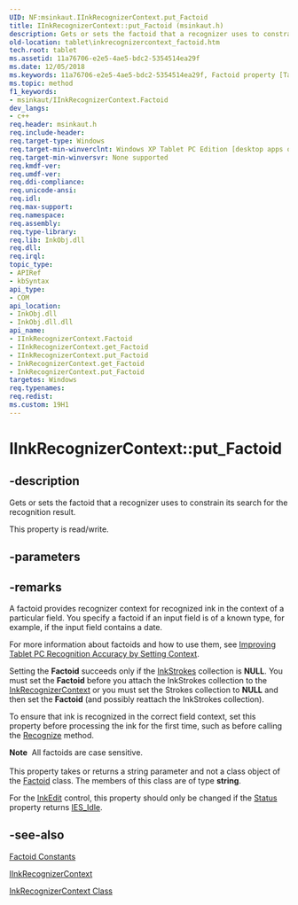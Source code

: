 ```yaml
---
UID: NF:msinkaut.IInkRecognizerContext.put_Factoid
title: IInkRecognizerContext::put_Factoid (msinkaut.h)
description: Gets or sets the factoid that a recognizer uses to constrain its search for the recognition result.
old-location: tablet\inkrecognizercontext_factoid.htm
tech.root: tablet
ms.assetid: 11a76706-e2e5-4ae5-bdc2-5354514ea29f
ms.date: 12/05/2018
ms.keywords: 11a76706-e2e5-4ae5-bdc2-5354514ea29f, Factoid property [Tablet PC], Factoid property [Tablet PC],IInkRecognizerContext interface, IInkRecognizerContext interface [Tablet PC],Factoid property, IInkRecognizerContext.Factoid, IInkRecognizerContext.put_Factoid, IInkRecognizerContext::Factoid, IInkRecognizerContext::get_Factoid, IInkRecognizerContext::put_Factoid, InkRecognizerContext.get_Factoid, InkRecognizerContext.put_Factoid, get_Factoid, msinkaut/IInkRecognizerContext::Factoid, msinkaut/IInkRecognizerContext::get_Factoid, msinkaut/IInkRecognizerContext::put_Factoid, put_Factoid, tablet.inkrecognizercontext_factoid
ms.topic: method
f1_keywords:
- msinkaut/IInkRecognizerContext.Factoid
dev_langs:
- c++
req.header: msinkaut.h
req.include-header: 
req.target-type: Windows
req.target-min-winverclnt: Windows XP Tablet PC Edition [desktop apps only]
req.target-min-winversvr: None supported
req.kmdf-ver: 
req.umdf-ver: 
req.ddi-compliance: 
req.unicode-ansi: 
req.idl: 
req.max-support: 
req.namespace: 
req.assembly: 
req.type-library: 
req.lib: InkObj.dll
req.dll: 
req.irql: 
topic_type:
- APIRef
- kbSyntax
api_type:
- COM
api_location:
- InkObj.dll
- InkObj.dll.dll
api_name:
- IInkRecognizerContext.Factoid
- IInkRecognizerContext.get_Factoid
- IInkRecognizerContext.put_Factoid
- InkRecognizerContext.get_Factoid
- InkRecognizerContext.put_Factoid
targetos: Windows
req.typenames: 
req.redist: 
ms.custom: 19H1
---
```


# IInkRecognizerContext::put_Factoid


## -description



Gets or sets the factoid that a recognizer uses to constrain its search for the recognition result.



This property is read/write.


## -parameters


## -remarks



A factoid provides recognizer context for recognized ink in the context of a particular field. You specify a factoid if an input field is of a known type, for example, if the input field contains a date.

For more information about factoids and how to use them, see <a href="https://docs.microsoft.com/windows/desktop/tablet/using-context-to-improve-accuracy">Improving Tablet PC Recognition Accuracy by Setting Context</a>.

Setting the <b>Factoid</b> succeeds only if the <a href="https://docs.microsoft.com/previous-versions/windows/desktop/legacy/ms703293(v=vs.85)">InkStrokes</a> collection is <b>NULL</b>. You must set the <b>Factoid</b> before you attach the InkStrokes collection to the <a href="https://docs.microsoft.com/windows/desktop/tablet/inkrecognizercontext-class">InkRecognizerContext</a> or you must set the Strokes collection to <b>NULL</b> and then set the <b>Factoid</b> (and possibly reattach the InkStrokes collection).

To ensure that ink is recognized in the correct field context, set this property before processing the ink for the first time, such as before calling the <a href="https://docs.microsoft.com/windows/desktop/api/msinkaut/nf-msinkaut-iinkrecognizercontext-recognize">Recognize</a> method.

<div class="alert"><b>Note</b>  All factoids are case sensitive.</div>
<div> </div>
This property takes or returns a string parameter and not a class object of the <a href="https://docs.microsoft.com/windows/desktop/tablet/factoid-constants">Factoid</a> class. The members of this class are of type <b>string</b>.

For the <a href="https://docs.microsoft.com/windows/desktop/tablet/inkedit-control-reference">InkEdit</a> control, this property should only be changed if the <a href="https://docs.microsoft.com/windows/desktop/api/inked/nf-inked-iinkedit-get_status">Status</a> property returns <a href="https://docs.microsoft.com/windows/desktop/api/inked/ne-inked-inkeditstatus">IES_Idle</a>.




## -see-also




<a href="https://docs.microsoft.com/windows/desktop/tablet/factoid-constants">Factoid Constants</a>



<a href="https://msdn.microsoft.com/en-us/library/Mt846801(v=VS.85).aspx">IInkRecognizerContext</a>



<a href="https://docs.microsoft.com/windows/desktop/tablet/inkrecognizercontext-class">InkRecognizerContext Class</a>
 

 

